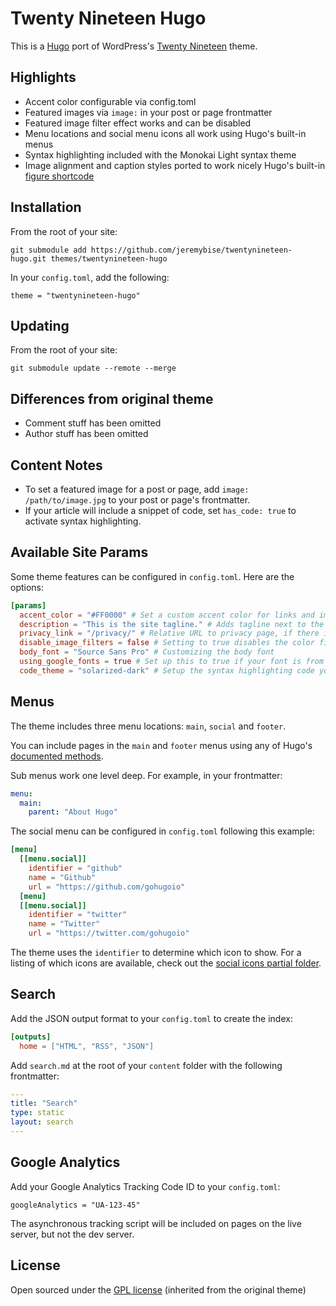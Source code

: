 # Twenty Nineteen Hugo

This is a [Hugo](https://gohugo.io) port of WordPress's [Twenty Nineteen](https://github.com/wordpress/twentynineteen) theme.

## Highlights

- Accent color configurable via config.toml
- Featured images via `image:` in your post or page frontmatter 
- Featured image filter effect works and can be disabled
- Menu locations and social menu icons all work using Hugo's built-in menus
- Syntax highlighting included with the Monokai Light syntax theme
- Image alignment and caption styles ported to work nicely Hugo's built-in [figure shortcode](https://gohugo.io/content-management/shortcodes/#figure)

## Installation

From the root of your site:

`git submodule add https://github.com/jeremybise/twentynineteen-hugo.git themes/twentynineteen-hugo`

In your `config.toml`, add the following:

`theme = "twentynineteen-hugo"`

## Updating

From the root of your site:

`git submodule update --remote --merge`

## Differences from original theme

- Comment stuff has been omitted
- Author stuff has been omitted

## Content Notes

- To set a featured image for a post or page, add `image: /path/to/image.jpg` to your post or page's frontmatter.
- If your article will include a snippet of code, set `has_code: true` to activate syntax highlighting.

## Available Site Params

Some theme features can be configured in `config.toml`. Here are the options:

```toml
[params]
  accent_color = "#FF0000" # Set a custom accent color for links and image filters, if enabled. Defaults to blue.
  description = "This is the site tagline." # Adds tagline next to the site title.
  privacy_link = "/privacy/" # Relative URL to privacy page, if there is one. This enables a Privacy Policy link in the footer. The link doesn't display if this isn't specified.
  disable_image_filters = false # Setting to true disables the color filter feature on images. Defaults to false.
  body_font = "Source Sans Pro" # Customizing the body font
  using_google_fonts = true # Set up this to true if your font is from Google fonts
  code_theme = "solarized-dark" # Setup the syntax highlighting code you want to use if you will use code, defaults to monokai (see available styles here: https://github.com/highlightjs/highlight.js/tree/master/src/styles)
```

## Menus

The theme includes three menu locations: `main`, `social` and `footer`.

You can include pages in the `main` and `footer` menus using any of Hugo's [documented methods](https://gohugo.io/content-management/menus/).

Sub menus work one level deep. For example, in your frontmatter:

```yaml
menu:
  main:
    parent: "About Hugo"
```

The social menu can be configured in `config.toml` following this example:

```toml
[menu]
  [[menu.social]]
    identifier = "github"
    name = "Github"
    url = "https://github.com/gohugoio"
  [menu]
  [[menu.social]]
    identifier = "twitter"
    name = "Twitter"
    url = "https://twitter.com/gohugoio"
```

The theme uses the `identifier` to determine which icon to show. For a listing of which icons are available, check out the [social icons partial folder](https://github.com/jeremybise/twentynineteen-hugo/tree/master/layouts/partials/icons/social).

## Search

Add the JSON output format to your `config.toml` to create the index:

```toml
[outputs]
  home = ["HTML", "RSS", "JSON"]
```

Add `search.md` at the root of your `content` folder with the following frontmatter:

```yaml
---
title: "Search"
type: static
layout: search
---
```

## Google Analytics

Add your Google Analytics Tracking Code ID to your `config.toml`:

```googleAnalytics = "UA-123-45"```

The asynchronous tracking script will be included on pages on the live server, but not the dev server.

## License

Open sourced under the [GPL license](https://github.com/jeremybise/twentynineteen-hugo/blob/master/LICENSE.md) (inherited from the original theme)